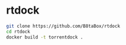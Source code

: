 # rtdock
```bash
git clone https://github.com/B8taBox/rtdock 
cd rtdock 
docker build -t torrentdock . 
```
